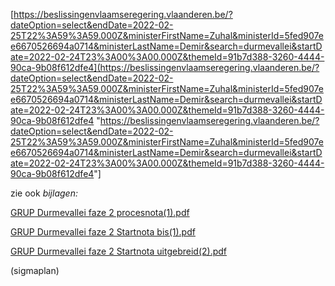\[<https://beslissingenvlaamseregering.vlaanderen.be/?dateOption=select&endDate=2022-02-25T22%3A59%3A59.000Z&ministerFirstName=Zuhal&ministerId=5fed907ee6670526694a0714&ministerLastName=Demir&search=durmevallei&startDate=2022-02-24T23%3A00%3A00.000Z&themeId=91b7d388-3260-4444-90ca-9b08f612dfe4](https://beslissingenvlaamseregering.vlaanderen.be/?dateOption=select&endDate=2022-02-25T22%3A59%3A59.000Z&ministerFirstName=Zuhal&ministerId=5fed907ee6670526694a0714&ministerLastName=Demir&search=durmevallei&startDate=2022-02-24T23%3A00%3A00.000Z&themeId=91b7d388-3260-4444-90ca-9b08f612dfe4> "<https://beslissingenvlaamseregering.vlaanderen.be/?dateOption=select&endDate=2022-02-25T22%3A59%3A59.000Z&ministerFirstName=Zuhal&ministerId=5fed907ee6670526694a0714&ministerLastName=Demir&search=durmevallei&startDate=2022-02-24T23%3A00%3A00.000Z&themeId=91b7d388-3260-4444-90ca-9b08f612dfe4>"\]

zie ook *bijlagen:*

[GRUP Durmevallei faze 2 procesnota(1).pdf](best/GRUP%20Durmevallei%20faze%202%20procesnota%281%29.pdf)

  

[GRUP Durmevallei faze 2 Startnota bis(1).pdf](best/GRUP%20Durmevallei%20faze%202%20Startnota%20bis%281%29.pdf)


[GRUP Durmevallei faze 2 Startnota uitgebreid(2).pdf](best/GRUP%20Durmevallei%20faze%202%20Startnota%20uitgebreid%282%29.pdf)

(sigmaplan)

